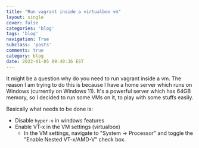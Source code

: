 ```yaml
---
title: "Run vagrant inside a virtualbox vm"
layout: single
cover: false
categories: 'blog'
tags: 'blog'
navigation: True
subclass: 'posts'
comments: true
category: blog
date: 2022-01-05 09:40:36 EST
---
```


It might be a question why do you need to run vagrant inside a vm. The reason I am trying to do this is because I have a home server which runs on Windows (currently on Windows 11). It's a powerful server which has 64GB memory, so I decided to run some VMs on it, to play with some stuffs easily.

Basically what needs to be done is:

- Disable `hyper-v` in windows features
- Enable VT-x in the VM settings (virtualbox)
	- In the VM settings, navigate to "System -> Processor" and toggle the "Enable Nested VT-x/AMD-V" check box.
